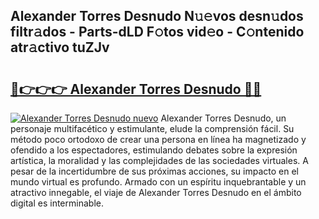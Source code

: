 ## Alexander Torres Desnudo N𝚞𝚎vos desn𝚞dos filtr𝚊dos - Parts-dLD F𝚘tos vid𝚎o - C𝚘ntenido atr𝚊ctivo tuZJv

# <h2><a href="http://mb74xmm.tromn.icu/?c=Alexander+Torres+Desnudo">🔗👉👉👉 Alexander Torres Desnudo 🔗🔗</a></h2>

[![Alexander Torres Desnudo nuevo](https://i.imgur.com/pEAQMta.gif)](http://mb74xmm.tromn.icu/?c=Alexander+Torres+Desnudo)
Alexander Torres Desnudo, un personaje multifacético y estimulante, elude la comprensión fácil. Su método poco ortodoxo de crear una persona en línea ha magnetizado y ofendido a los espectadores, estimulando debates sobre la expresión artística, la moralidad y las complejidades de las sociedades virtuales. A pesar de la incertidumbre de sus próximas acciones, su impacto en el mundo virtual es profundo. Armado con un espíritu inquebrantable y un atractivo innegable, el viaje de Alexander Torres Desnudo en el ámbito digital es interminable.
